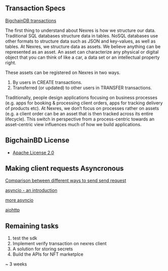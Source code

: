 ## Transaction Specs
[BigchainDB transactions](https://github.com/bigchaindb/BEPs/tree/master/13)

The first thing to understand about Nexres is how we structure our data. Traditional SQL databases structure data in tables. NoSQL databases use other formats to structure data such as JSON and key-values, as well as tables. At Nexres, we structure data as assets. We believe anything can be represented as an asset. An asset can characterize any physical or digital object that you can think of like a car, a data set or an intellectual property right.

These assets can be registered on Nexres in two ways. 
1. By users in CREATE transactions.
2. Transferred (or updated) to other users in TRANSFER transactions. 

Traditionally, people design applications focusing on business processes (e.g. apps for booking & processing client orders, apps for tracking delivery of products etc). At Nexres, we don’t focus on processes rather on assets (e.g. a client order can be an asset that is then tracked across its entire lifecycle). This switch in perspective from a process-centric towards an asset-centric view influences much of how we build applications.

## BigchainBD License
- [Apache License 2.0](https://fossa.com/blog/open-source-licenses-101-apache-license-2-0/)

## Making client requests Asyncronous
[Comparison between different ways to send send request](https://julien.danjou.info/python-and-fast-http-clients/)

[asyncio - an introduction](https://www.datacamp.com/tutorial/asyncio-introduction)

[more asyncio](https://realpython.com/async-io-python/)

[aiohttp](https://github.com/aio-libs/aiohttp)


## Remaining tasks
1. test the sdk
2. Implement verify transaction on nexres client
3. A solution for storing secrets
4. Build the APIs for NFT marketplce

~ 3 weeks